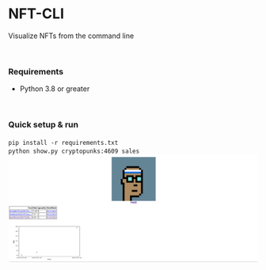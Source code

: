 <h1>NFT-CLI</h1>
<p>Visualize NFTs from the command line</p>
<br/>
<h3>Requirements</h3>
<ul>
<li>Python 3.8 or greater</li>
</ul>
<br/>
<h3>Quick setup & run</h3>
<code>pip install -r requirements.txt</code><br/>
<code>python show.py cryptopunks:4609 sales</code>
<br/>
<img src="/examples/python_cryptopunks4609_sales.jpeg" />